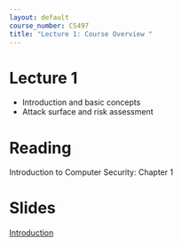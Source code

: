 ```yaml
---
layout: default
course_number: CS497
title: "Lecture 1: Course Overview "
---
```


# Lecture 1

- Introduction and basic concepts
- Attack surface and risk assessment

# Reading 

Introduction to Computer Security: Chapter 1

# Slides

[Introduction](Ch01-Introduction.pdf)
